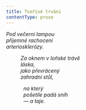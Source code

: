 ```yaml
---
title: Tvořivé trvání
contentType: prose
---
```


<section>

_Pod večerní lampou  
příjemné rachocení  
arteriosklerózy._

</section>

<section>

          _Za oknem v loňské trávě  
          láska,  
          jako převrácený  
          zahradní stůl,_

</section>

<section>

            _na který  
            pošetile padá sníh  
            — a taje._

</section>
